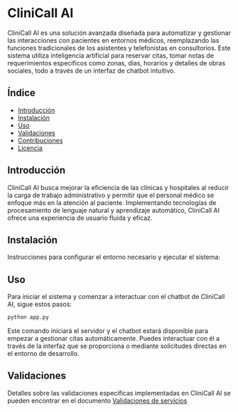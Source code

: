 # CliniCall AI

CliniCall AI es una solución avanzada diseñada para automatizar y gestionar las interacciones con pacientes en entornos médicos, reemplazando las funciones tradicionales de los asistentes y telefonistas en consultorios. Este sistema utiliza inteligencia artificial para reservar citas, tomar notas de requerimientos específicos como zonas, días, horarios y detalles de obras sociales, todo a través de un interfaz de chatbot intuitivo.

## Índice

- [Introducción](#introducción)
- [Instalación](#instalación)
- [Uso](#uso)
- [Validaciones](#validaciones)
- [Contribuciones](#contribuciones)
- [Licencia](#licencia)

## Introducción

CliniCall AI busca mejorar la eficiencia de las clínicas y hospitales al reducir la carga de trabajo administrativo y permitir que el personal médico se enfoque más en la atención al paciente. Implementando tecnologías de procesamiento de lenguaje natural y aprendizaje automático, CliniCall AI ofrece una experiencia de usuario fluida y eficaz.

## Instalación

Instrucciones para configurar el entorno necesario y ejecutar el sistema:

## Uso

Para iniciar el sistema y comenzar a interactuar con el chatbot de CliniCall AI, sigue estos pasos:

```bash
python app.py
```

Este comando iniciará el servidor y el chatbot estará disponible para empezar a gestionar citas automáticamente. Puedes interactuar con él a través de la interfaz que se proporciona o mediante solicitudes directas en el entorno de desarrollo.

## Validaciones

Detalles sobre las validaciones específicas implementadas en CliniCall AI se pueden encontrar en el documento [Validaciones de servicios](/docs/validaciones.md)